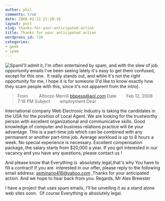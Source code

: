 ```yaml
---
author: phil
comments: true
date: 2008-02-12 21:28:10
layout: post
slug: thanks-for-your-anticipated-action
title: Thanks for your anticipated action
wordpress_id: 720
categories:
- geek
- spam
---
```


![Spam](http://fak3r.com/wp-content/uploads/2007/01/spam.gif)I'll admit it, I'm often entertained by spam, and with the slew of job opportunity emails I've been seeing lately it's easy to get them confused, except for this one.  It really stands out, and while it's not the right opportunity for me, I hope it is for someone (I'd like to know exactly how they scam people with this, since it's not apparent from the intro).


> From         Alfonzo Merrill <bbpesq@aol.com>
Date        Feb 12, 2008 7:18 PM
Subject        employment
Dear

International company Web Electronic Industry is taking the candidates in the USA for the position of Local Agent.
We are looking for the trustworthy person with excellent organizational and communicative skills.
Good knowledge of computer and business relations practice
will be your advantage. This is a part-time job which can be combined
with any permanent or another part-time job. Average workload is up to 8 hours
a week. No special experience is necessary. Excellent compensation
package, the salary starts from $20,000 a year.
If you got interested in our vacancy and you have any questions, please contact us !

And please know that Everything is  absolutely legal,that's why You have to fill a contract!
If you are  interested in our offer, please reply to the following email address:
seminario416@yahoo.com ,Thanks for your anticipated action.
And we hope to hear back from you.
Regards,
Mr Alex Brewster


I have a project that uses spam emails, I'll be unveiling it as a stand alone web sites soon.  Of course Everything is absolutely legal.
